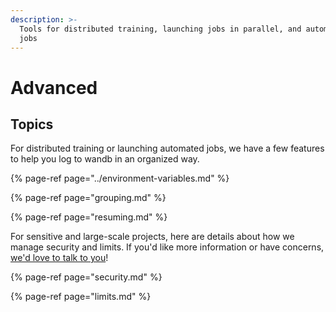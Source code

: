 ```yaml
---
description: >-
  Tools for distributed training, launching jobs in parallel, and automating
  jobs
---
```


# Advanced

## Topics

For distributed training or launching automated jobs, we have a few features to help you log to wandb in an organized way.

{% page-ref page="../environment-variables.md" %}

{% page-ref page="grouping.md" %}

{% page-ref page="resuming.md" %}

For sensitive and large-scale projects, here are details about how we manage security and limits. If you'd like more information or have concerns, [we'd love to talk to you](../../company/getting-help.md)!

{% page-ref page="security.md" %}

{% page-ref page="limits.md" %}

